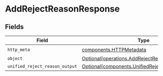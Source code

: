 # AddRejectReasonResponse


## Fields

| Field                                                                                                      | Type                                                                                                       | Required                                                                                                   | Description                                                                                                |
| ---------------------------------------------------------------------------------------------------------- | ---------------------------------------------------------------------------------------------------------- | ---------------------------------------------------------------------------------------------------------- | ---------------------------------------------------------------------------------------------------------- |
| `http_meta`                                                                                                | [components.HTTPMetadata](../../models/components/httpmetadata.md)                                         | :heavy_check_mark:                                                                                         | N/A                                                                                                        |
| `object`                                                                                                   | [Optional[operations.AddRejectReasonResponseBody]](../../models/operations/addrejectreasonresponsebody.md) | :heavy_minus_sign:                                                                                         | N/A                                                                                                        |
| `unified_reject_reason_output`                                                                             | [Optional[components.UnifiedRejectReasonOutput]](../../models/components/unifiedrejectreasonoutput.md)     | :heavy_minus_sign:                                                                                         | N/A                                                                                                        |
